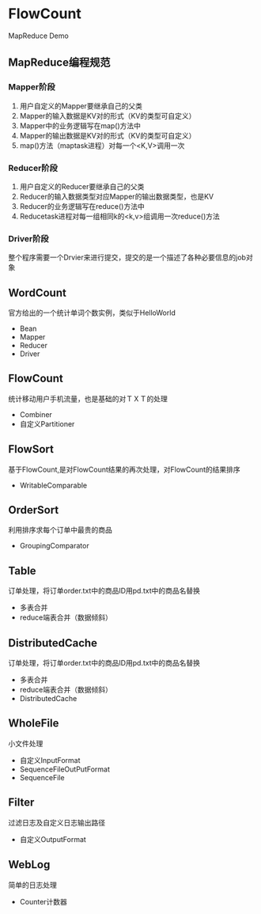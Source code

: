 # FlowCount

MapReduce Demo

## MapReduce编程规范

### Mapper阶段

1. 用户自定义的Mapper要继承自己的父类
2. Mapper的输入数据是KV对的形式（KV的类型可自定义）
3. Mapper中的业务逻辑写在map()方法中
4. Mapper的输出数据是KV对的形式（KV的类型可自定义）
5. map()方法（maptask进程）对每一个<K,V>调用一次

### Reducer阶段

1. 用户自定义的Reducer要继承自己的父类
2. Reducer的输入数据类型对应Mapper的输出数据类型，也是KV
3. Reducer的业务逻辑写在reduce()方法中
4. Reducetask进程对每一组相同k的<k,v>组调用一次reduce()方法
### Driver阶段
整个程序需要一个Drvier来进行提交，提交的是一个描述了各种必要信息的job对象

## WordCount

官方给出的一个统计单词个数实例，类似于HelloWorld

- Bean
- Mapper
- Reducer
- Driver

## FlowCount

统计移动用户手机流量，也是基础的对ＴＸＴ的处理

- Combiner
- 自定义Partitioner

## FlowSort

基于FlowCount,是对FlowCount结果的再次处理，对FlowCount的结果排序

- WritableComparable

## OrderSort

利用排序求每个订单中最贵的商品

- GroupingComparator

## Table

订单处理，将订单order.txt中的商品ID用pd.txt中的商品名替换

- 多表合并
- reduce端表合并（数据倾斜）

## DistributedCache

订单处理，将订单order.txt中的商品ID用pd.txt中的商品名替换

- 多表合并
- reduce端表合并（数据倾斜）
- DistributedCache

## WholeFile

小文件处理

- 自定义InputFormat
- SequenceFileOutPutFormat
- SequenceFile

## Filter

过滤日志及自定义日志输出路径

- 自定义OutputFormat

## WebLog

简单的日志处理

- Counter计数器
